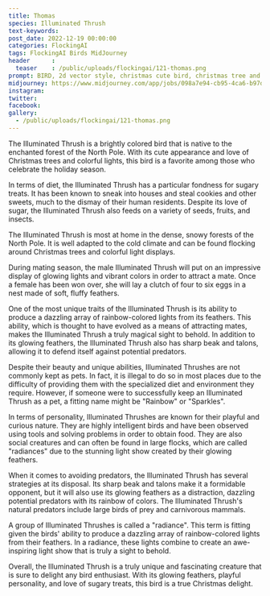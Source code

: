 ```yaml
---
title: Thomas
species: Illuminated Thrush
text-keywords: 
post_date: 2022-12-19 00:00:00
categories: FlockingAI
tags: FlockingAI Birds MidJourney 
header      :
  teaser    : /public/uploads/flockingai/121-thomas.png
prompt: BIRD, 2d vector style, christmas cute bird, christmas tree and colorful lights, incredibly high detail, pixar style, vivid color, natural light, simple background with pure color
midjourney: https://www.midjourney.com/app/jobs/098a7e94-cb95-4ca6-b97d-372b51c4fdf2
instagram: 
twitter: 
facebook: 
gallery: 
  - /public/uploads/flockingai/121-thomas.png
---
```


The Illuminated Thrush is a brightly colored bird that is native to the enchanted forest of the North Pole. With its cute appearance and love of Christmas trees and colorful lights, this bird is a favorite among those who celebrate the holiday season.

In terms of diet, the Illuminated Thrush has a particular fondness for sugary treats. It has been known to sneak into houses and steal cookies and other sweets, much to the dismay of their human residents. Despite its love of sugar, the Illuminated Thrush also feeds on a variety of seeds, fruits, and insects.

The Illuminated Thrush is most at home in the dense, snowy forests of the North Pole. It is well adapted to the cold climate and can be found flocking around Christmas trees and colorful light displays.

During mating season, the male Illuminated Thrush will put on an impressive display of glowing lights and vibrant colors in order to attract a mate. Once a female has been won over, she will lay a clutch of four to six eggs in a nest made of soft, fluffy feathers.

One of the most unique traits of the Illuminated Thrush is its ability to produce a dazzling array of rainbow-colored lights from its feathers. This ability, which is thought to have evolved as a means of attracting mates, makes the Illuminated Thrush a truly magical sight to behold. In addition to its glowing feathers, the Illuminated Thrush also has sharp beak and talons, allowing it to defend itself against potential predators.

Despite their beauty and unique abilities, Illuminated Thrushes are not commonly kept as pets. In fact, it is illegal to do so in most places due to the difficulty of providing them with the specialized diet and environment they require. However, if someone were to successfully keep an Illuminated Thrush as a pet, a fitting name might be "Rainbow" or "Sparkles".

In terms of personality, Illuminated Thrushes are known for their playful and curious nature. They are highly intelligent birds and have been observed using tools and solving problems in order to obtain food. They are also social creatures and can often be found in large flocks, which are called "radiances" due to the stunning light show created by their glowing feathers.

When it comes to avoiding predators, the Illuminated Thrush has several strategies at its disposal. Its sharp beak and talons make it a formidable opponent, but it will also use its glowing feathers as a distraction, dazzling potential predators with its rainbow of colors. The Illuminated Thrush's natural predators include large birds of prey and carnivorous mammals.

A group of Illuminated Thrushes is called a "radiance". This term is fitting given the birds' ability to produce a dazzling array of rainbow-colored lights from their feathers. In a radiance, these lights combine to create an awe-inspiring light show that is truly a sight to behold.

Overall, the Illuminated Thrush is a truly unique and fascinating creature that is sure to delight any bird enthusiast. With its glowing feathers, playful personality, and love of sugary treats, this bird is a true Christmas delight.
